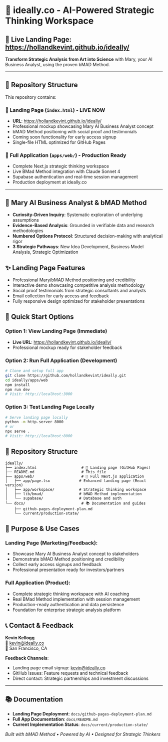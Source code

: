 # 🎯 ideally.co - AI-Powered Strategic Thinking Workspace

## 🌟 **Live Landing Page**: https://hollandkevint.github.io/ideally/

**Transform Strategic Analysis from Art into Science** with Mary, your AI Business Analyst, using the proven bMAD Method.

---

## 📍 **Repository Structure**

This repository contains:

### 🎨 **Landing Page** (`index.html`) - **LIVE NOW**
- **URL**: https://hollandkevint.github.io/ideally/
- Professional mockup showcasing Mary AI Business Analyst concept
- bMAD Method positioning with social proof and testimonials
- Coming soon functionality for early access signup
- Single-file HTML optimized for GitHub Pages

### 🚀 **Full Application** (`apps/web/`) - **Production Ready**
- Complete Next.js strategic thinking workspace
- Live BMad Method integration with Claude Sonnet 4
- Supabase authentication and real-time session management
- Production deployment at ideally.co

---

## 🧠 **Mary AI Business Analyst & bMAD Method**

- **Curiosity-Driven Inquiry**: Systematic exploration of underlying assumptions
- **Evidence-Based Analysis**: Grounded in verifiable data and research methodologies  
- **Numbered Options Protocol**: Structured decision-making with analytical rigor
- **3 Strategic Pathways**: New Idea Development, Business Model Analysis, Strategic Optimization

## ✨ **Landing Page Features**

- Professional Mary/bMAD Method positioning and credibility
- Interactive demo showcasing competitive analysis methodology
- Social proof testimonials from strategic consultants and analysts
- Email collection for early access and feedback
- Fully responsive design optimized for stakeholder presentations

## 🚀 **Quick Start Options**

### **Option 1: View Landing Page** (Immediate)
- **Live URL**: https://hollandkevint.github.io/ideally/
- Professional mockup ready for stakeholder feedback

### **Option 2: Run Full Application** (Development)
```bash
# Clone and setup full app
git clone https://github.com/hollandkevint/ideally.git
cd ideally/apps/web
npm install
npm run dev
# Visit: http://localhost:3000
```

### **Option 3: Test Landing Page Locally**
```bash
# Serve landing page locally
python -m http.server 8000
# or
npx serve .
# Visit: http://localhost:8000
```

## 📁 **Repository Structure**

```
ideally/
├── index.html                    # 🎨 Landing page (GitHub Pages)
├── README.md                     # This file
├── apps/web/                     # 🚀 Full Next.js application
│   ├── app/page.tsx             # Enhanced landing page (React version)
│   ├── app/workspace/           # Strategic thinking workspace
│   ├── lib/bmad/                # bMAD Method implementation
│   └── supabase/                # Database and auth
└── docs/                         # 📚 Documentation and guides
    ├── github-pages-deployment-plan.md
    └── current/production-state/
```

## 🎯 **Purpose & Use Cases**

### **Landing Page** (Marketing/Feedback):
- Showcase Mary AI Business Analyst concept to stakeholders
- Demonstrate bMAD Method positioning and credibility  
- Collect early access signups and feedback
- Professional presentation ready for investors/partners

### **Full Application** (Product):
- Complete strategic thinking workspace with AI coaching
- Real BMad Method implementation with session management
- Production-ready authentication and data persistence
- Foundation for enterprise strategic analysis platform

## 📞 **Contact & Feedback**

**Kevin Kellogg**  
📧 kevin@ideally.co  
📍 San Francisco, CA

**Feedback Channels**:
- Landing page email signup: kevin@ideally.co  
- GitHub Issues: Feature requests and technical feedback
- Direct contact: Strategic partnerships and investment discussions

---

## 📚 **Documentation**

- **Landing Page Deployment**: `docs/github-pages-deployment-plan.md`
- **Full App Documentation**: `docs/README.md`
- **Current Implementation Status**: `docs/current/production-state/`

*Built with bMAD Method • Powered by AI • Designed for Strategic Thinkers*